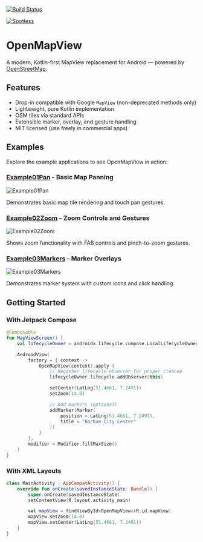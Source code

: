 [![Build Status](https://github.com/afarber/OpenMapView/actions/workflows/ci.yml/badge.svg)](https://github.com/afarber/OpenMapView/actions/workflows/ci.yml)

[![Spotless](https://github.com/afarber/OpenMapView/actions/workflows/spotless.yml/badge.svg)](https://github.com/afarber/OpenMapView/actions/workflows/spotless.yml)

# OpenMapView

A modern, Kotlin-first MapView replacement for Android — powered by [OpenStreetMap](https://www.openstreetmap.org/).

## Features

- Drop-in compatible with Google `MapView` (non-deprecated methods only)
- Lightweight, pure Kotlin implementation
- OSM tiles via standard APIs
- Extensible marker, overlay, and gesture handling
- MIT licensed (use freely in commercial apps)

## Examples

Explore the example applications to see OpenMapView in action:

### [Example01Pan](examples/Example01Pan) - Basic Map Panning

![Example01Pan](examples/Example01Pan/screenshot.gif)

Demonstrates basic map tile rendering and touch pan gestures.

### [Example02Zoom](examples/Example02Zoom) - Zoom Controls and Gestures

![Example02Zoom](examples/Example02Zoom/screenshot.gif)

Shows zoom functionality with FAB controls and pinch-to-zoom gestures.

### [Example03Markers](examples/Example03Markers) - Marker Overlays

![Example03Markers](examples/Example03Markers/screenshot.gif)

Demonstrates marker system with custom icons and click handling.

## Getting Started

### With Jetpack Compose

```kotlin
@Composable
fun MapViewScreen() {
    val lifecycleOwner = androidx.lifecycle.compose.LocalLifecycleOwner.current

    AndroidView(
        factory = { context ->
            OpenMapView(context).apply {
                // Register lifecycle observer for proper cleanup
                lifecycleOwner.lifecycle.addObserver(this)

                setCenter(LatLng(51.4661, 7.2491))
                setZoom(14.0)

                // Add markers (optional)
                addMarker(Marker(
                    position = LatLng(51.4661, 7.2491),
                    title = "Bochum City Center"
                ))
            }
        },
        modifier = Modifier.fillMaxSize()
    )
}
```

### With XML Layouts

```kotlin
class MainActivity : AppCompatActivity() {
    override fun onCreate(savedInstanceState: Bundle?) {
        super.onCreate(savedInstanceState)
        setContentView(R.layout.activity_main)

        val mapView = findViewById<OpenMapView>(R.id.mapView)
        mapView.setZoom(14.0)
        mapView.setCenter(LatLng(51.4661, 7.2491))
    }
}
```
